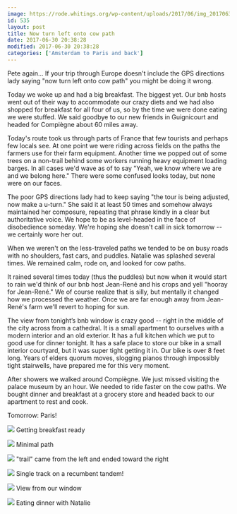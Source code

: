 ```yaml
---
image: https://rode.whitings.org/wp-content/uploads/2017/06/img_20170630_100628741.jpg/img_20170630_100628741.jpg
id: 535
layout: post
title: Now turn left onto cow path
date: 2017-06-30 20:38:28
modified: 2017-06-30 20:38:28
categories: ['Amsterdam to Paris and back']
---
```


Pete again...  If your trip through Europe doesn't include the GPS directions lady saying "now turn left onto cow path" you might be doing it wrong.

Today we woke up and had a big breakfast. The biggest yet. Our bnb hosts went out of their way to accommodate our crazy diets and we had also shopped for breakfast for all four of us, so by the time we were done eating we were stuffed. We said goodbye to our new friends in Guignicourt and headed for Compiègne about 60 miles away.

Today's route took us through parts of France that few tourists and perhaps few locals see. At one point we were riding across fields on the paths the farmers use for their farm equipment. Another time we popped out of some trees on a non-trail behind some workers running heavy equipment loading barges. In all cases we'd wave as of to say "Yeah, we know where we are and we belong here." There were some confused looks today, but none were on our faces.

The poor GPS directions lady had to keep saying "the tour is being adjusted, now make a u-turn." She said it at least 50 times and somehow always maintained her composure, repeating that phrase kindly in a clear but authoritative voice. We hope to be as level-headed in the face of disobedience someday. We're hoping she doesn't call in sick tomorrow -- we certainly wore her out.

When we weren't on the less-traveled paths we tended to be on busy roads with no shoulders, fast cars, and puddles. Natalie was splashed several times. We remained calm, rode on, and looked for cow paths.

It rained several times today (thus the puddles) but now when it would start to rain we'd think of our bnb host Jean-René and his crops and yell "hooray for Jean-René." We of course realize that is silly, but mentally it changed how we processed the weather. Once we are far enough away from Jean-René's farm we'll revert to hoping for sun.

The view from tonight’s bnb window is crazy good -- right in the middle of the city across from a cathedral. It is a small apartment to ourselves with a modern interior and an old exterior. It has a full kitchen which we put to good use for dinner tonight. It has a safe place to store our bike in a small interior courtyard, but it was super tight getting it in. Our bike is over 8 feet long. Years of elders quorum moves, slogging pianos through impossibly tight stairwells, have prepared me for this very moment.

After showers we walked around Compiègne. We just missed visiting the palace museum by an hour. We needed to ride faster on the cow paths. We bought dinner and breakfast at a grocery store and headed back to our apartment to rest and cook.

Tomorrow: Paris!

![](https://whitingpt.files.wordpress.com/2017/06/img_20170630_073605837.jpg) Getting breakfast ready


![](https://whitingpt.files.wordpress.com/2017/06/img_20170630_094359303_hdr.jpg) Minimal path

![](https://whitingpt.files.wordpress.com/2017/06/img_20170630_100628741.jpg) "trail" came from the left and ended toward the right

![](https://whitingpt.files.wordpress.com/2017/06/img_20170630_140023760.jpg) Single track on a recumbent tandem!

![](https://whitingpt.files.wordpress.com/2017/06/img_20170630_165521375_hdr.jpg) View from our window

[![](https://whitingpt.files.wordpress.com/2017/06/img_20170630_19560185121.jpg)](https://whitingpt.files.wordpress.com/2017/06/img_20170630_19560185121.jpg) Eating dinner with Natalie

